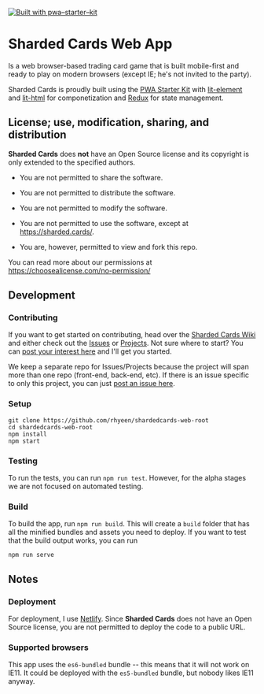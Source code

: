[![Built with pwa–starter–kit](https://img.shields.io/badge/built_with-pwa–starter–kit_-blue.svg)](https://github.com/Polymer/pwa-starter-kit "Built with pwa–starter–kit")

# Sharded Cards Web App
Is a web browser-based trading card game that is built mobile-first and ready to play on modern browsers (except IE; he's not invited to the party).

Sharded Cards is proudly built using the [PWA Starter Kit](https://github.com/PolymerLabs/pwa-starter-kit) with [lit-element](https://github.com/PolymerLabs/lit-element) and [lit-html](https://github.com/PolymerLabs/lit-html) for componetization and [Redux](https://redux.js.org/) for state management.

## License; use, modification, sharing, and distribution

**Sharded Cards** does **not** have an Open Source license and its copyright is only extended to the specified authors.
* You are not permitted to share the software.
* You are not permitted to distribute the software.
* You are not permitted to modify the software.
* You are not permitted to use the software, except at https://sharded.cards/.

* You are, however, permitted to view and fork this repo.

You can read more about our permissions at https://choosealicense.com/no-permission/

## Development

### Contributing

If you want to get started on contributing, head over the [Sharded Cards Wiki](https://github.com/rhyeen/shardedcards) and either check out the [Issues](https://github.com/rhyeen/shardedcards/issues) or [Projects](https://github.com/rhyeen/shardedcards/projects).  Not sure where to start?  You can [post your interest here](https://github.com/rhyeen/shardedcards/issues/2) and I'll get you started.

We keep a separate repo for Issues/Projects because the project will span more than one repo (front-end, back-end, etc).  If there is an issue specific to only this project, you can just [post an issue here](https://github.com/rhyeen/shardedcards-web-root/issues).

### Setup

```
git clone https://github.com/rhyeen/shardedcards-web-root
cd shardedcards-web-root
npm install
npm start
```

### Testing

To run the tests, you can run `npm run test`.  However, for the alpha stages we are not focused on automated testing.

### Build

To build the app, run `npm run build`. This will create a `build` folder that has all the minified 
bundles and assets you need to deploy. If you want to test that the build output works, you can run

```
npm run serve
```

## Notes

### Deployment

For deployment, I use [Netlify](https://www.netlify.com/). Since **Sharded Cards** does not have an Open Source license, you are not permitted to deploy the code to a public URL.

### Supported browsers
This app uses the `es6-bundled` bundle -- this means that it will not work on IE11. It could be deployed with the `es5-bundled` bundle, but nobody likes IE11 anyway.